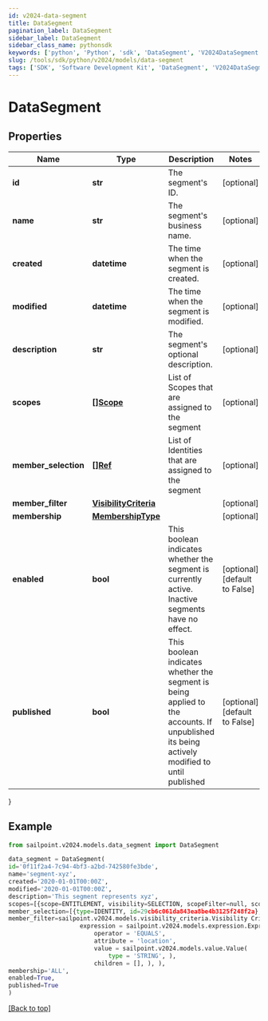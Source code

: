 ```yaml
---
id: v2024-data-segment
title: DataSegment
pagination_label: DataSegment
sidebar_label: DataSegment
sidebar_class_name: pythonsdk
keywords: ['python', 'Python', 'sdk', 'DataSegment', 'V2024DataSegment'] 
slug: /tools/sdk/python/v2024/models/data-segment
tags: ['SDK', 'Software Development Kit', 'DataSegment', 'V2024DataSegment']
---
```


# DataSegment


## Properties

Name | Type | Description | Notes
------------ | ------------- | ------------- | -------------
**id** | **str** | The segment's ID. | [optional] 
**name** | **str** | The segment's business name. | [optional] 
**created** | **datetime** | The time when the segment is created. | [optional] 
**modified** | **datetime** | The time when the segment is modified. | [optional] 
**description** | **str** | The segment's optional description. | [optional] 
**scopes** | [**[]Scope**](scope) | List of Scopes that are assigned to the segment | [optional] 
**member_selection** | [**[]Ref**](ref) | List of Identities that are assigned to the segment | [optional] 
**member_filter** | [**VisibilityCriteria**](visibility-criteria) |  | [optional] 
**membership** | [**MembershipType**](membership-type) |  | [optional] 
**enabled** | **bool** | This boolean indicates whether the segment is currently active. Inactive segments have no effect. | [optional] [default to False]
**published** | **bool** | This boolean indicates whether the segment is being applied to the accounts. If unpublished its being actively modified to until published | [optional] [default to False]
}

## Example

```python
from sailpoint.v2024.models.data_segment import DataSegment

data_segment = DataSegment(
id='0f11f2a4-7c94-4bf3-a2bd-742580fe3bde',
name='segment-xyz',
created='2020-01-01T00:00Z',
modified='2020-01-01T00:00Z',
description='This segment represents xyz',
scopes=[{scope=ENTITLEMENT, visibility=SELECTION, scopeFilter=null, scopeSelection=[{type=ENTITLEMENT, id=34d73f611449463ea4fdcf02cda0c397}]}],
member_selection=[{type=IDENTITY, id=29cb6c061da843ea8be4b3125f248f2a}, {type=IDENTITY, id=f7b1b8a35fed4fd4ad2982014e137e19}],
member_filter=sailpoint.v2024.models.visibility_criteria.Visibility Criteria(
                    expression = sailpoint.v2024.models.expression.Expression(
                        operator = 'EQUALS', 
                        attribute = 'location', 
                        value = sailpoint.v2024.models.value.Value(
                            type = 'STRING', ), 
                        children = [], ), ),
membership='ALL',
enabled=True,
published=True
)

```
[[Back to top]](#) 

